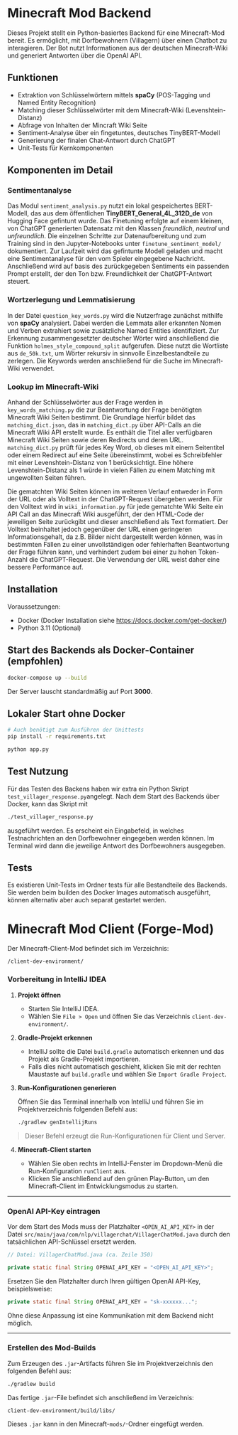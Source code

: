 # Minecraft Mod Backend

Dieses Projekt stellt ein Python-basiertes Backend für eine Minecraft-Mod bereit. Es ermöglicht, 
mit Dorfbewohnern (Villagern) über einen Chatbot zu interagieren. Der Bot nutzt Informationen aus 
der deutschen Minecraft-Wiki und generiert Antworten über die OpenAI API.

## Funktionen

* Extraktion von Schlüsselwörtern mittels **spaCy** (POS-Tagging und Named Entity Recognition)
* Matching dieser Schlüsselwörter mit dem Minecraft-Wiki (Levenshtein-Distanz)
* Abfrage von Inhalten der Mincraft Wiki Seite
* Sentiment-Analyse über ein fingetuntes, deutsches TinyBERT-Modell
* Generierung der finalen Chat-Antwort durch ChatGPT
* Unit-Tests für Kernkomponenten

## Komponenten im Detail

### Sentimentanalyse

Das Modul `sentiment_analysis.py` nutzt ein lokal gespeichertes BERT-Modell,
das aus dem öffentlichen **TinyBERT_General_4L_312D_de** von Hugging Face
gefintunt wurde. Das Finetuning erfolgte auf einem kleinen, von ChatGPT generierten
Datensatz mit den Klassen *freundlich*, *neutral* und *unfreundlich*. 
Die einzelnen Schritte zur Datenaufbereitung und zum Training
sind in den Jupyter-Notebooks unter `finetune_sentiment_model/` dokumentiert.
Zur Laufzeit wird das gefintunte Modell geladen und macht eine Sentimentanalyse für
den vom Spieler eingegebene Nachricht. Anschließend wird auf basis des zurückgegeben Sentiments
ein passenden Prompt erstellt, der den Ton bzw. Freundlichkeit der ChatGPT-Antwort steuert.

### Wortzerlegung und Lemmatisierung

In der Datei `question_key_words.py` wird die Nutzerfrage zunächst mithilfe von **spaCy** analysiert. Dabei werden die Lemmata aller erkannten Nomen und Verben extrahiert sowie zusätzliche Named Entities identifiziert. Zur Erkennung zusammengesetzter deutscher Wörter wird anschließend die Funktion `holmes_style_compound_split` aufgerufen. Diese nutzt die Wortliste aus `de_50k.txt`, um Wörter rekursiv in sinnvolle Einzelbestandteile zu zerlegen. Die Keywords werden anschließend für die Suche im Minecraft-Wiki verwendet.

### Lookup im Minecraft-Wiki

Anhand der Schlüsselwörter aus der Frage werden in `key_words_matching.py` die zur Beantwortung
der Frage benötigten Minecraft Wiki Seiten bestimmt. Die Grundlage hierfür bildet das
`matching_dict.json`, das in `matching_dict.py` über API-Calls an die Minecraft Wiki API erstellt
wurde. Es enthält die Titel aller verfügbaren Minecraft Wiki Seiten sowie deren Redirects und
deren URL. `matching_dict.py` prüft für jedes Key Word, ob dieses mit einem Seitentitel oder einem
Redirect auf eine Seite übereinstimmt, wobei es Schreibfehler mit einer Levenshtein-Distanz von 1
berücksichtigt. Eine höhere Levenshtein-Distanz als 1 würde in vielen Fällen zu einem Matching
mit ungewollten Seiten führen.

Die gematchten Wiki Seiten können im weiteren Verlauf entweder in Form der URL oder als Volltext
in der ChatGPT-Request übergeben werden. Für den Volltext wird in `wiki_information.py` für jede
gematchte Wiki Seite ein API Call an das Minecraft Wiki ausgeführt, der den HTML-Code der
jeweiligen Seite zurückgibt und dieser anschließend als Text formatiert. Der Volltext beinhaltet
jedoch gegenüber der URL einen geringeren Informationsgehalt, da z.B. Bilder nicht dargestellt
werden können, was in bestimmten Fällen zu einer unvollständigen oder fehlerhaften Beantwortung
der Frage führen kann, und verhindert zudem bei einer zu hohen Token-Anzahl die ChatGPT-Request.
Die Verwendung der URL weist daher eine bessere Performance auf.

## Installation

Voraussetzungen:

* Docker (Docker Installation siehe <https://docs.docker.com/get-docker/>)
* Python 3.11 (Optional)

## Start des Backends als Docker-Container (empfohlen)

```bash
docker-compose up --build
```

Der Server lauscht standardmäßig auf Port **3000**.


## Lokaler Start ohne Docker 

```bash
# Auch benötigt zum Ausführen der Unittests
pip install -r requirements.txt
```

```bash
python app.py
```

## Test Nutzung

Für das Testen des Backens haben wir extra ein Python Skript `test_villager_response.py`angelegt. 
Nach dem Start des Backends über Docker, kann das Skript mit

```bash
./test_villager_response.py
```

ausgeführt werden. Es erscheint ein Eingabefeld, in welches Testnachrichten an den Dorfbewohner eingegeben werden können.
Im Terminal wird dann die jeweilige Antwort des Dorfbewohners ausgegeben.


## Tests

Es existieren Unit-Tests im Ordner tests für alle Bestandteile des Backends. Sie werden beim builden des Docker Images automatisch ausgeführt, können alternativ aber auch separat gestartet werden.

# Minecraft Mod Client (Forge-Mod)

Der Minecraft-Client-Mod befindet sich im Verzeichnis:

```
/client-dev-environment/

````

### Vorbereitung in IntelliJ IDEA

1. **Projekt öffnen**

   * Starten Sie IntelliJ IDEA.
   * Wählen Sie `File > Open` und öffnen Sie das Verzeichnis `client-dev-environment/`.

2. **Gradle-Projekt erkennen**

   * IntelliJ sollte die Datei `build.gradle` automatisch erkennen und das Projekt als Gradle-Projekt importieren.
   * Falls dies nicht automatisch geschieht, klicken Sie mit der rechten Maustaste auf `build.gradle` und wählen Sie `Import Gradle Project`.

3. **Run-Konfigurationen generieren**

   Öffnen Sie das Terminal innerhalb von IntelliJ und führen Sie im Projektverzeichnis folgenden Befehl aus:

   ```bash
   ./gradlew genIntellijRuns

> Dieser Befehl erzeugt die Run-Konfigurationen für Client und Server.

4. **Minecraft-Client starten**

   * Wählen Sie oben rechts im IntelliJ-Fenster im Dropdown-Menü die Run-Konfiguration `runClient` aus.
   * Klicken Sie anschließend auf den grünen Play-Button, um den Minecraft-Client im Entwicklungsmodus zu starten.

---

### OpenAI API-Key eintragen

Vor dem Start des Mods muss der Platzhalter `<OPEN_AI_API_KEY>` in der Datei
`src/main/java/com/nlp/villagerchat/VillagerChatMod.java` durch den tatsächlichen API-Schlüssel ersetzt werden.

```java
// Datei: VillagerChatMod.java (ca. Zeile 350)

private static final String OPENAI_API_KEY = "<OPEN_AI_API_KEY>";
```

Ersetzen Sie den Platzhalter durch Ihren gültigen OpenAI API-Key, beispielsweise:

```java
private static final String OPENAI_API_KEY = "sk-xxxxxx...";
```

Ohne diese Anpassung ist eine Kommunikation mit dem Backend nicht möglich.

---

### Erstellen des Mod-Builds

Zum Erzeugen des `.jar`-Artifacts führen Sie im Projektverzeichnis den folgenden Befehl aus:

```bash
./gradlew build
```

Das fertige `.jar`-File befindet sich anschließend im Verzeichnis:

```
client-dev-environment/build/libs/
```

Dieses `.jar` kann in den Minecraft-`mods/`-Ordner eingefügt werden.

